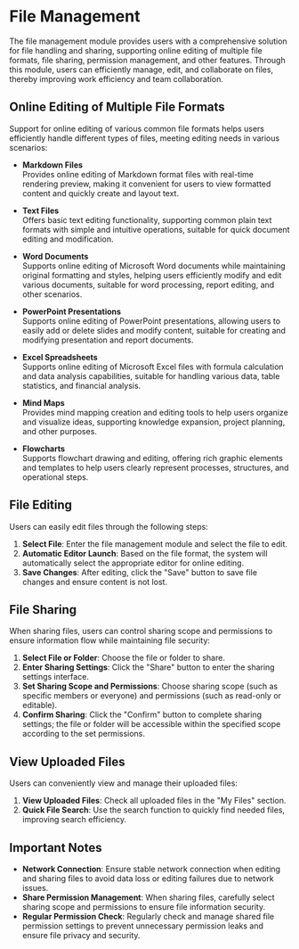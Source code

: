 # File Management

The file management module provides users with a comprehensive solution for file handling and sharing, supporting online editing of multiple file formats, file sharing, permission management, and other features. Through this module, users can efficiently manage, edit, and collaborate on files, thereby improving work efficiency and team collaboration.

## Online Editing of Multiple File Formats

Support for online editing of various common file formats helps users efficiently handle different types of files, meeting editing needs in various scenarios:

- **Markdown Files**  
  Provides online editing of Markdown format files with real-time rendering preview, making it convenient for users to view formatted content and quickly create and layout text.

- **Text Files**  
  Offers basic text editing functionality, supporting common plain text formats with simple and intuitive operations, suitable for quick document editing and modification.

- **Word Documents**  
  Supports online editing of Microsoft Word documents while maintaining original formatting and styles, helping users efficiently modify and edit various documents, suitable for word processing, report editing, and other scenarios.

- **PowerPoint Presentations**  
  Supports online editing of PowerPoint presentations, allowing users to easily add or delete slides and modify content, suitable for creating and modifying presentation and report documents.

- **Excel Spreadsheets**  
  Supports online editing of Microsoft Excel files with formula calculation and data analysis capabilities, suitable for handling various data, table statistics, and financial analysis.

- **Mind Maps**  
  Provides mind mapping creation and editing tools to help users organize and visualize ideas, supporting knowledge expansion, project planning, and other purposes.

- **Flowcharts**  
  Supports flowchart drawing and editing, offering rich graphic elements and templates to help users clearly represent processes, structures, and operational steps.

## File Editing

Users can easily edit files through the following steps:

1. **Select File**: Enter the file management module and select the file to edit.
2. **Automatic Editor Launch**: Based on the file format, the system will automatically select the appropriate editor for online editing.
3. **Save Changes**: After editing, click the "Save" button to save file changes and ensure content is not lost.

## File Sharing

When sharing files, users can control sharing scope and permissions to ensure information flow while maintaining file security:

1. **Select File or Folder**: Choose the file or folder to share.
2. **Enter Sharing Settings**: Click the "Share" button to enter the sharing settings interface.
3. **Set Sharing Scope and Permissions**: Choose sharing scope (such as specific members or everyone) and permissions (such as read-only or editable).
4. **Confirm Sharing**: Click the "Confirm" button to complete sharing settings; the file or folder will be accessible within the specified scope according to the set permissions.

## View Uploaded Files

Users can conveniently view and manage their uploaded files:

1. **View Uploaded Files**: Check all uploaded files in the "My Files" section.
2. **Quick File Search**: Use the search function to quickly find needed files, improving search efficiency.

## Important Notes

- **Network Connection**: Ensure stable network connection when editing and sharing files to avoid data loss or editing failures due to network issues.
- **Share Permission Management**: When sharing files, carefully select sharing scope and permissions to ensure file information security.
- **Regular Permission Check**: Regularly check and manage shared file permission settings to prevent unnecessary permission leaks and ensure file privacy and security.